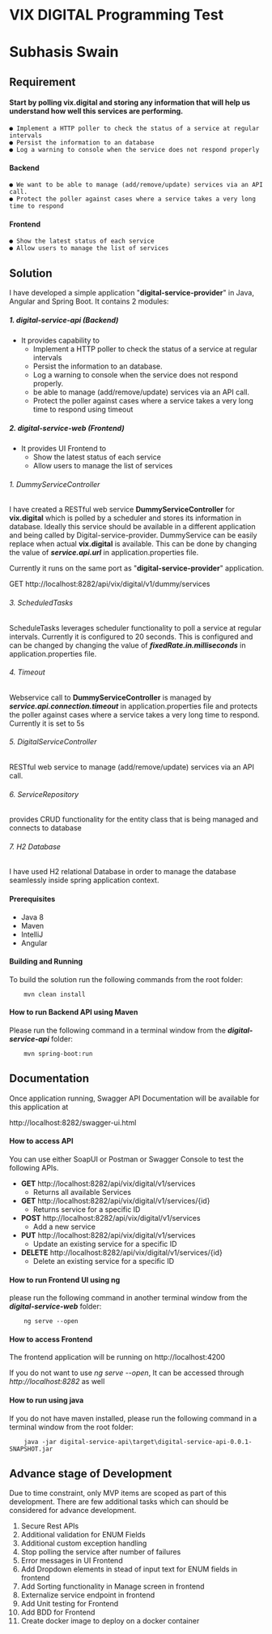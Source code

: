# VIX DIGITAL Programming Test
# Subhasis Swain

## Requirement

#### Start by polling vix.digital and storing any information that will help us understand how well this services are performing.
    ● Implement a HTTP poller to check the status of a service at regular intervals
    ● Persist the information to an database
    ● Log a warning to console when the service does not respond properly
#### Backend
    ● We want to be able to manage (add/remove/update) services via an API call.
    ● Protect the poller against cases where a service takes a very long time to respond
#### Frontend
    ● Show the latest status of each service
    ● Allow users to manage the list of services
## Solution

I have developed a simple application "**digital-service-provider**" in Java, Angular and Spring Boot.
It contains 2 modules:
##### 1. digital-service-api (Backend)
- It provides capability to
    * Implement a HTTP poller to check the status of a service at regular intervals
    * Persist the information to an database.
    * Log a warning to console when the service does not respond properly.
    * be able to manage (add/remove/update) services via an API call.
    * Protect the poller against cases where a service takes a very long time to respond using timeout
##### 2. digital-service-web (Frontend)
- It provides UI Frontend to
     * Show the latest status of each service
     * Allow users to manage the list of services

###### 1. DummyServiceController
I have created a RESTful web service **DummyServiceController** for **vix.digital** which is polled by a scheduler and
stores its information in database. Ideally this service should be available in a different application and being called
by Digital-service-provider. DummyService can be easily replace when actual **vix.digital** is available. This can be 
done by changing the value of **_service.api.url_** in application.properties file.

Currently it runs on the same port as "**digital-service-provider**" application.

GET http://localhost:8282/api/vix/digital/v1/dummy/services

###### 3. ScheduledTasks
ScheduleTasks leverages scheduler functionality to poll a service at regular intervals. Currently it is configured to 
20 seconds. This is configured and can be changed by changing the value of **_fixedRate.in.milliseconds_** in 
application.properties file.

###### 4. Timeout 
Webservice call to **DummyServiceController** is managed by **_service.api.connection.timeout_** in 
application.properties file and protects the poller against cases where a service takes a very long time to respond. 
Currently it is set to 5s

###### 5. DigitalServiceController
RESTful web service to manage (add/remove/update) services via an API call.

###### 6. ServiceRepository
provides CRUD functionality for the entity class that is being managed and connects to database

###### 7. H2 Database 
I have used H2 relational Database in order to manage the database seamlessly inside spring application context. 

#### Prerequisites
- Java 8
- Maven
- IntelliJ
- Angular
 
#### Building and Running

To build the solution run the following commands from the root folder:

        mvn clean install

#### How to run Backend API using Maven

Please run the following command in a terminal window from the **_digital-service-api_** folder:

        mvn spring-boot:run

## Documentation
Once application running, Swagger API Documentation will be available for this application at

http://localhost:8282/swagger-ui.html

#### How to access API
You can use either SoapUI or Postman or Swagger Console to test the following APIs. 

* **GET**   http://localhost:8282/api/vix/digital/v1/services 
    - Returns all available Services
* **GET**   http://localhost:8282/api/vix/digital/v1/services/{id}  
    - Returns service for a specific ID
* **POST**  http://localhost:8282/api/vix/digital/v1/services  
    - Add a new service
* **PUT**   http://localhost:8282/api/vix/digital/v1/services 
    - Update an existing service for a specific ID             
* **DELETE** http://localhost:8282/api/vix/digital/v1/services/{id}
    - Delete an existing service for a specific ID

#### How to run Frontend UI using ng
please run the following command in another terminal window from the **_digital-service-web_** folder:

        ng serve --open

#### How to access Frontend
The frontend application will be running on http://localhost:4200  

If you do not want to use _ng serve --open_, It can be accessed through _http://localhost:8282_ as well

#### How to run using java
If you do not have maven installed, please run the following command in a terminal window from the root folder:

        java -jar digital-service-api\target\digital-service-api-0.0.1-SNAPSHOT.jar
        
## Advance stage of Development
Due to time constraint, only MVP items are scoped as part of this development. There are few additional tasks which can 
should be considered for advance development.
1. Secure Rest APIs
2. Additional validation for ENUM Fields
3. Additional custom exception handling
5. Stop polling the service after number of failures
4. Error messages in UI Frontend
5. Add Dropdown elements in stead of input text for ENUM fields in frontend
6. Add Sorting functionality in Manage screen in frontend
7. Externalize service endpoint in frontend
8. Add Unit testing for Frontend
9. Add BDD for Frontend
10. Create docker image to deploy on a docker container
